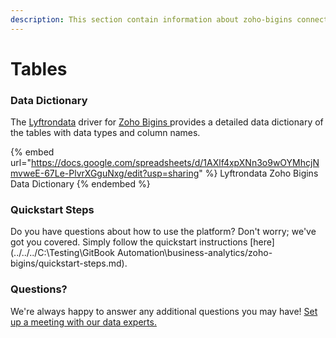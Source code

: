 ```yaml
---
description: This section contain information about zoho-bigins connector tables information
---
```


# Tables

### Data Dictionary

The [Lyftrondata](https://www.lyftrondata.com/) driver for [Zoho Bigins](None/)[ ](https://www.lyftrondata.com/integration/zoho-bigins/)provides a detailed data dictionary of the tables with data types and column names.

{% embed url="https://docs.google.com/spreadsheets/d/1AXlf4xpXNn3o9wOYMhcjNmvweE-67Le-PlvrXGguNxg/edit?usp=sharing" %}
Lyftrondata Zoho Bigins Data Dictionary
{% endembed %}

### Quickstart Steps

Do you have questions about how to use the platform? Don't worry; we've got you covered. Simply follow the quickstart instructions [here](../../../C:\Testing\GitBook Automation\business-analytics/zoho-bigins/quickstart-steps.md).

### Questions? <a href="#questions" id="questions"></a>

We're always happy to answer any additional questions you may have! [Set up a meeting with our data experts.](https://www.lyftrondata.com/book-a-meeting/)

